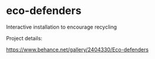 # eco-defenders
Interactive installation to encourage recycling

Project details:

https://www.behance.net/gallery/2404330/Eco-defenders
